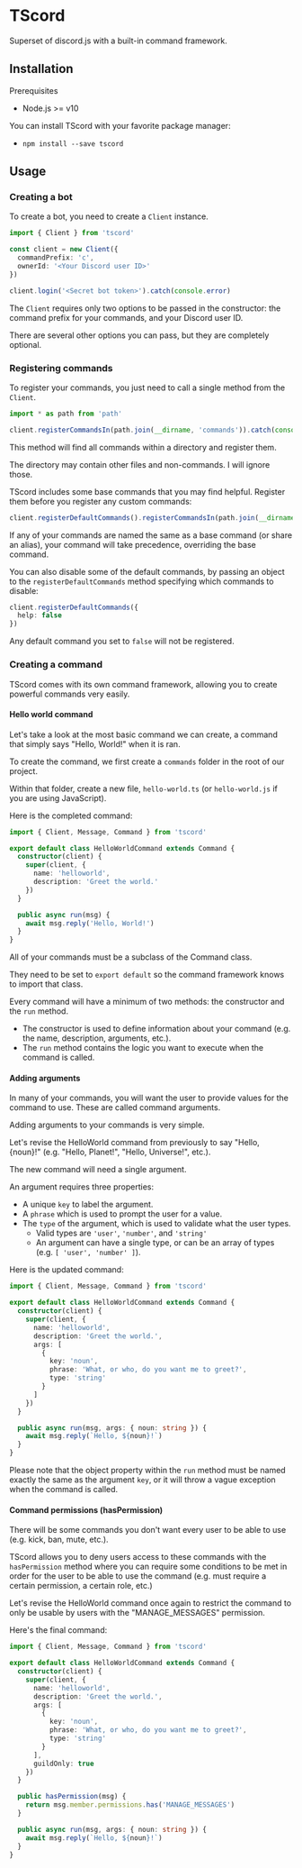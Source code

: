 # TScord

Superset of discord.js with a built-in command framework.

## Installation

Prerequisites

- Node.js >= v10

You can install TScord with your favorite package manager:

- `npm install --save tscord`

## Usage

### Creating a bot

To create a bot, you need to create a `Client` instance.

```ts
import { Client } from 'tscord'

const client = new Client({
  commandPrefix: 'c',
  ownerId: '<Your Discord user ID>'
})

client.login('<Secret bot token>').catch(console.error)
```

The `Client` requires only two options to be passed in the constructor: the command prefix for your commands, and your Discord user ID.

There are several other options you can pass, but they are completely optional.

### Registering commands

To register your commands, you just need to call a single method from the `Client`.

```ts
import * as path from 'path'

client.registerCommandsIn(path.join(__dirname, 'commands')).catch(console.error)
```

This method will find all commands within a directory and register them.

The directory may contain other files and non-commands. I will ignore those.

TScord includes some base commands that you may find helpful. Register them before you register any custom commands:

```ts
client.registerDefaultCommands().registerCommandsIn(path.join(__dirname, 'commands'))
```

If any of your commands are named the same as a base command (or share an alias), your command will take precedence, overriding the base command.

You can also disable some of the default commands, by passing an object to the `registerDefaultCommands` method specifying which commands to disable:

```ts
client.registerDefaultCommands({
  help: false
})
```

Any default command you set to `false` will not be registered.

### Creating a command

TScord comes with its own command framework, allowing you to create powerful commands very easily.

#### Hello world command

Let's take a look at the most basic command we can create, a command that simply says "Hello, World!" when it is ran.

To create the command, we first create a `commands` folder in the root of our project.

Within that folder, create a new file, `hello-world.ts` (or `hello-world.js` if you are using JavaScript).

Here is the completed command:

```ts
import { Client, Message, Command } from 'tscord'

export default class HelloWorldCommand extends Command {
  constructor(client) {
    super(client, {
      name: 'helloworld',
      description: 'Greet the world.'
    })
  }

  public async run(msg) {
    await msg.reply('Hello, World!')
  }
}
```

All of your commands must be a subclass of the Command class.

They need to be set to `export default` so the command framework knows to import that class.

Every command will have a minimum of two methods: the constructor and the `run` method.

- The constructor is used to define information about your command (e.g. the name, description, arguments, etc.).
- The `run` method contains the logic you want to execute when the command is called.

#### Adding arguments

In many of your commands, you will want the user to provide values for the command to use. These are called command arguments.

Adding arguments to your commands is very simple.

Let's revise the HelloWorld command from previously to say "Hello, {noun}!" (e.g. "Hello, Planet!", "Hello, Universe!", etc.).

The new command will need a single argument.

An argument requires three properties:

- A unique `key` to label the argument.
- A `phrase` which is used to prompt the user for a value.
- The `type` of the argument, which is used to validate what the user types.
  - Valid types are `'user'`, `'number'`, and `'string'`
  - An argument can have a single type, or can be an array of types (e.g. `[ 'user', 'number' ]`).

Here is the updated command:

```ts
import { Client, Message, Command } from 'tscord'

export default class HelloWorldCommand extends Command {
  constructor(client) {
    super(client, {
      name: 'helloworld',
      description: 'Greet the world.',
      args: [
        {
          key: 'noun',
          phrase: 'What, or who, do you want me to greet?',
          type: 'string'
        }
      ]
    })
  }

  public async run(msg, args: { noun: string }) {
    await msg.reply(`Hello, ${noun}!`)
  }
}
```

Please note that the object property within the `run` method must be named exactly the same as the argument `key`, or it will throw a vague exception when the command is called.

#### Command permissions (hasPermission)

There will be some commands you don't want every user to be able to use (e.g. kick, ban, mute, etc.).

TScord allows you to deny users access to these commands with the `hasPermission` method where you can require some conditions to be met in order for the user to be able to use the command (e.g. must require a certain permission, a certain role, etc.)

Let's revise the HelloWorld command once again to restrict the command to only be usable by users with the "MANAGE_MESSAGES" permission.

Here's the final command:

```ts
import { Client, Message, Command } from 'tscord'

export default class HelloWorldCommand extends Command {
  constructor(client) {
    super(client, {
      name: 'helloworld',
      description: 'Greet the world.',
      args: [
        {
          key: 'noun',
          phrase: 'What, or who, do you want me to greet?',
          type: 'string'
        }
      ],
      guildOnly: true
    })
  }

  public hasPermission(msg) {
    return msg.member.permissions.has('MANAGE_MESSAGES')
  }

  public async run(msg, args: { noun: string }) {
    await msg.reply(`Hello, ${noun}!`)
  }
}
```
